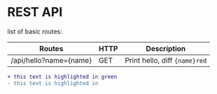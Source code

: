 # REST API

list of basic routes:

|Routes|HTTP|Description|
|---|---|---|
|/api/hello?name={name}|GET|Print hello, diff ```{name}red```|


<!-- |/api/users/:id|*6.28*|2048|
|/api/users/:id|*6.28*|2048|
|/api/users/:id|*6.28*|2048|
|/api/users/:id|*6.28*|2048|
|/api/users/:id|*6.28*|2048| -->


```diff
+ this text is highlighted in green
- this text is highlighted in
```
